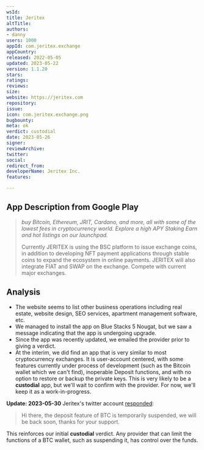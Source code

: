 ```yaml
---
wsId: 
title: Jeritex
altTitle: 
authors:
- danny
users: 1000
appId: com.jeritex.exchange
appCountry: 
released: 2022-05-05
updated: 2023-05-22
version: 1.1.20
stars: 
ratings: 
reviews: 
size: 
website: https://jeritex.com
repository: 
issue: 
icon: com.jeritex.exchange.png
bugbounty: 
meta: ok
verdict: custodial
date: 2023-05-26
signer: 
reviewArchive: 
twitter: 
social: 
redirect_from: 
developerName: Jeritex Inc.
features: 

---
```


## App Description from Google Play 

> *buy Bitcoin, Ethereum, JRIT, Cardano, and more, all with some of the lowest fees in cryptocurrency world. Explore a high APY Staking Earn and hot listings on our launchpad.*
>
> Currently JERITEX is using the BSC platform to issue exchange coins, in addition to developing NFT payment applications through stable coins to expand the ecosystem in online payments. JERITEX will also integrate FIAT and SWAP on the exchange. Compete with current major exchanges.


## Analysis

- The website seems to list other business operations including real estate, website design, SEO services, apartment management software, etc.
- We managed to install the app on Blue Stacks 5 Nougat, but we saw a message indicating that the app is undergoing upgrade. 
- Since the app was recently updated, we emailed the provider prior to giving a verdict. 
- At the interim, we did find an app that is very similar to most cryptocurrency exchanges. It is user-account centered, with some features currently under process of development (such as the Bitcoin wallet which we can't find), inoperable Deposit functions, and with no option to restore or backup the private keys. This is very likely to be a **custodial** app, but we'll wait to confirm with the provider. For now, we'll keep it as a work-in-progress.

**Update: 2023-05-30** Jeritex's twitter account [responded](https://twitter.com/jeritex/status/1662292098044018688): 

> Hi there, the deposit feature of BTC is temporarily suspended, we will be back soon, thanks for your support. 

This reinforces our initial **custodial** verdict. Any provider that can limit the functions of a BTC wallet, such as suspending it, has control over the funds.